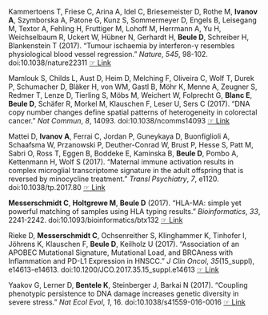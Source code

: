 Kammertoens T, Friese C, Arina A, Idel C, Briesemeister D, Rothe M,
**Ivanov A**, Szymborska A, Patone G, Kunz S, Sommermeyer D, Engels B,
Leisegang M, Textor A, Fehling H, Fruttiger M, Lohoff M, Herrmann A, Yu
H, Weichselbaum R, Uckert W, Hübner N, Gerhardt H, **Beule D**, Schreiber
H, Blankenstein T (2017). “Tumour ischaemia by interferon-γ resembles
physiological blood vessel regression.” _Nature_, *545*, 98-102.
doi:10.1038/nature22311  [☞ Link](https://doi.org/10.1038/nature22311)

Mamlouk S, Childs L, Aust D, Heim D, Melching F, Oliveira C, Wolf T,
Durek P, Schumacher D, Bläker H, von WM, Gastl B, Möhr K, Menne A,
Zeugner S, Redmer T, Lenze D, Tierling S, Möbs M, Weichert W, Folprecht
G, **Blanc E**, **Beule D**, Schäfer R, Morkel M, Klauschen F, Leser U, Sers C
(2017). “DNA copy number changes define spatial patterns of
heterogeneity in colorectal cancer.” _Nat Commun_, *8*, 14093.
doi:10.1038/ncomms14093  [☞ Link](https://doi.org/10.1038/ncomms14093)

Mattei D, **Ivanov A**, Ferrai C, Jordan P, Guneykaya D, Buonfiglioli A,
Schaafsma W, Przanowski P, Deuther-Conrad W, Brust P, Hesse S, Patt M,
Sabri O, Ross T, Eggen B, Boddeke E, Kaminska B, **Beule D**, Pombo A,
Kettenmann H, Wolf S (2017). “Maternal immune activation results in
complex microglial transcriptome signature in the adult offspring that
is reversed by minocycline treatment.” _Transl Psychiatry_, *7*, e1120.
doi:10.1038/tp.2017.80  [☞ Link](https://doi.org/10.1038/tp.2017.80)

**Messerschmidt C**, **Holtgrewe M**, **Beule D** (2017). “HLA-MA: simple yet
powerful matching of samples using HLA typing results.”
_Bioinformatics_, *33*, 2241-2242. doi:10.1093/bioinformatics/btx132
 [☞ Link](https://doi.org/10.1093/bioinformatics/btx132)

Rieke D, **Messerschmidt C**, Ochsenreither S, Klinghammer K, Tinhofer I,
Jöhrens K, Klauschen F, **Beule D**, Keilholz U (2017). “Association of an
APOBEC Mutational Signature, Mutational Load, and BRCAness with
Inflammation and PD-L1 Expression in HNSCC.” _J Clin Oncol_,
*35*(15_suppl), e14613-e14613. doi:10.1200/JCO.2017.35.15_suppl.e14613
 [☞ Link](https://doi.org/10.1200/JCO.2017.35.15_suppl.e14613)

Yaakov G, Lerner D, **Bentele K**, Steinberger J, Barkai N (2017).
“Coupling phenotypic persistence to DNA damage increases genetic
diversity in severe stress.” _Nat Ecol Evol_, *1*, 16.
doi:10.1038/s41559-016-0016  [☞ Link](https://doi.org/10.1038/s41559-016-0016)
